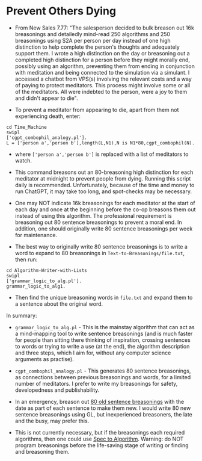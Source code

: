 # Prevent Others Dying

* From New Sales 7.77: "The salesperson decided to bulk breason out 16k breasonings and detailedly mind-read 250 algorithms and 250 breasonings using S2A per person per day instead of one high distinction to help complete the person's thoughts and adequately support them. I wrote a high distinction on the day or breasoning out a completed high distinction for a person before they might morally end, possibly using an algorithm, preventing them from ending in conjunction with meditation and being connected to the simulation via a simulant. I accessed a chatbot from VPS(s) involving the relevant costs and a way of paying to protect meditators. This process might involve some or all of the meditators. All were indebted to the person, were a joy to them and didn't appear to die".

* To prevent a meditator from appearing to die, apart from them not experiencing death, enter:

```
cd Time_Machine
swipl
['cgpt_combophil_analogy.pl'].
L = ['person a','person b'],length(L,N1),N is N1*80,cgpt_combophil(N).                                               
```

* where `['person a','person b']` is replaced with a list of meditators to watch.

* This command breasons out an 80-breasoning high distinction for each meditator at midnight to prevent people from dying. Running this script daily is recommended. Unfortunately, because of the time and money to run ChatGPT, it may take too long, and spot-checks may be necessary.

* One may NOT indicate 16k breasonings for each meditator at the start of each day and once at the beginning before the co-op breasons them out instead of using this algorithm. The professional requirement is breasoning out 80 sentence breasonings to prevent a moral end. In addition, one should originally write 80 sentence breasonings per week for maintenance.

* The best way to originally write 80 sentence breasonings is to write a word to expand to 80 breasonings in `Text-to-Breasonings/file.txt`, then run:

```
cd Algorithm-Writer-with-Lists
swipl
['grammar_logic_to_alg.pl'].
grammar_logic_to_alg1.
```

* Then find the unique breasoning words in `file.txt` and expand them to a sentence about the original word.

In summary:
* `grammar_logic_to_alg.pl` - This is the mainstay algorithm that can act as a mind-mapping tool to write sentence breasonings (and is much faster for people than sitting there thinking of inspiration, crossing sentences to words or trying to write a use (at the end), the algorithm description and three steps, which I aim for, without any computer science arguments as practise).
* `cgpt_combophil_analogy.pl` - This generates 80 sentence breasonings, as connections between previous breasonings and words, for a limited number of meditators. I prefer to write my breasonings for safety, developedness and publishability.

* In an emergency, breason out <a href="https://github.com/luciangreen/Lucian-Academy/tree/main/Books">80 old sentence breasonings</a> with the date as part of each sentence to make them new. I would write 80 new sentence breasonings using GL, but inexperienced breasoners, the late and the busy, may prefer this.
* This is not currently necessary, but if the breasonings each required algorithms, then one could use <a href="https://github.com/luciangreen/Philosophy">Spec to Algorithm</a>. Warning: do NOT program breasonings before the life-saving stage of writing or finding and breasoning them.

